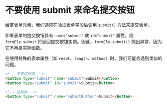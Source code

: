 # 不要使用 submit 来命名提交按钮

给定表单元素，我们通常在验证表单字段后调用 `submit()` 方法来提交表单。

如果表单的提交按钮具有 `name="submit"` 或 `id="submit"` 属性，则 `formEle.submit` 将返回提交按钮实例。因此，`formEle.submit()` 抛出异常，因为它不再是实际函数。

在使用特殊的表单属性（如 `reset`、`length`、`method`）时，我们可能会遇到类似的问题。

```html
<!-- 不要这样做 -->
<button type="submit" name="submit">Submit</button>
<button type="submit" id="submit">Submit</button>

<!-- 这样做 -->
<button type="submit" name="submitButton">Submit</button>
```
